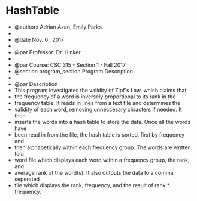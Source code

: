 # HashTable

 * @authors Adrian Azan, Emily Parks
 *
 * @date Nov. 6 , 2017
 *
 * @par Professor: Dr. Hinker
 *
 * @par Course:  CSC 315 - Section 1 - Fall 2017
 * @section program_section Program Description
 *
 * @par Description
 *   This program investigates the validity of Zipf's Law, which claims that
 * the frequency of a word is inversely proportional to its rank in the
 * frequency table. It reads in lines from a text file and determines the 
 * validity of each word, removing unneccesary chracters if needed. It then 
 * inserts the words into a hash table to store the data. Once all the words have
 * been read in from the file, the hash table is sorted, first by frequency and 
 * then alphabetically within each frequency group. The words are written to a 
 * word file which displays each word within a frequency group, the rank, and 
 * average rank of the word(s). It also outputs the data to a comma seperated 
 * file which displays the rank, frequency, and the result of rank * frequency.  
